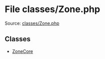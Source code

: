 File classes/Zone.php
=========

Source: [classes/Zone.php](https://github.com/PrestaShop/PrestaShop/blob/1.6.0.6/classes/Zone.php)


Classes
-------

* [ZoneCore](class.ZoneCore.md)

